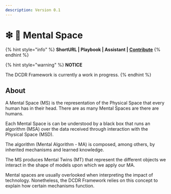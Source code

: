 ```yaml
---
description: Version 0.1
---
```


# ❇ 🚧 Mental Space

{% hint style="info" %}
**ShortURL | Playbook | Assistant |** [**Contribute**](https://tiof.click/DCDRDataLifecycleContribute)
{% endhint %}

{% hint style="warning" %}
**NOTICE**

The DCDR Framework is currently a work in progress.
{% endhint %}

## About

A Mental Space (MS) is the representation of the Physical Space that every human has in their head. There are as many Mental Spaces are there are humans.

Each Mental Space is can be understood by a black box that runs an algorithm (MSA) over the data received through interaction with the Physical Space (MSD).

The algorithm (Mental Algorithm - MA) is composed, among others, by inherited mechanisms and learned knowledge.

The MS produces Mental Twins (MT) that represent the different objects we interact in the shape of models upon which we apply our MA.

Mental spaces are usually overlooked when interpreting the impact of technology. Nonetheless, the DCDR Framework relies on this concept to explain how certain mechanisms function.

